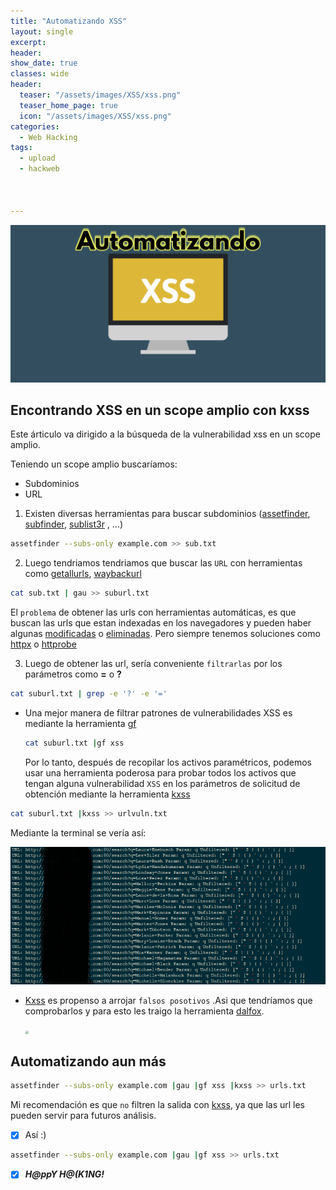 ```yaml
---
title: "Automatizando XSS"
layout: single
excerpt: 
header:
show_date: true
classes: wide
header:
  teaser: "/assets/images/XSS/xss.png"
  teaser_home_page: true
  icon: "/assets/images/XSS/xss.png"
categories:
  - Web Hacking
tags:
  - upload
  - hackweb



---
```


![](/assets/images/XSS/xss.png) 

## Encontrando XSS en un scope amplio con kxss

Este árticulo va dirigido a la búsqueda de la vulnerabilidad xss en un scope amplio.

Teniendo un scope amplio buscaríamos: 

- Subdominios
- URL

1. Existen diversas herramientas para buscar subdominios ([assetfinder](https://github.com/tomnomnom/assetfinder),[ subfinder](https://github.com/projectdiscovery/subfinder), [sublist3r](https://github.com/aboul3la/Sublist3r) , ...)

```bash
assetfinder --subs-only example.com >> sub.txt
```

2. Luego tendriamos tendriamos que buscar las `URL` con herramientas como [getallurls](https://github.com/lc/gau), [waybackurl](https://github.com/tomnomnom/waybackurls)

```bash
cat sub.txt | gau >> suburl.txt 
```

El `problema` de obtener las urls con herramientas automáticas, es que buscan las urls que estan indexadas en los navegadores y pueden haber algunas <u>modificadas</u> o <u>eliminadas</u>. Pero siempre tenemos soluciones como [httpx](https://github.com/projectdiscovery/httpx) o [httprobe](https://github.com/tomnomnom/httprobe)

3. Luego de obtener las url, sería conveniente `filtrarlas` por los parámetros como  **=** o **?**

```bash
cat suburl.txt | grep -e '?' -e '='
```

- Una mejor manera de filtrar patrones de vulnerabilidades XSS es mediante la herramienta [gf](https://github.com/tomnomnom/gf)

   ```bash
   cat suburl.txt |gf xss
   ```

   Por lo tanto, después de recopilar los activos paramétricos, podemos  usar una herramienta poderosa para probar todos los activos que tengan  alguna vulnerabilidad `XSS` en los parámetros de solicitud de obtención mediante la herramienta    [kxss](https://github.com/Emoe/kxss)

```bash
cat suburl.txt |kxss >> urlvuln.txt
```

Mediante la terminal se vería así:

![](/assets/images/XSS/x1.png) 

- <u>Kxss</u> es propenso a arrojar `falsos posotivos` .Asi que tendríamos que comprobarlos y para esto les traigo la herramienta  [dalfox](https://github.com/hahwul/dalfox).

   <img src="https://user-images.githubusercontent.com/13212227/108603497-7a390c80-73eb-11eb-92c1-b31bd9574861.jpg" style="zoom:30%;" />   

   

## Automatizando aun más

```bash
assetfinder --subs-only example.com |gau |gf xss |kxss >> urls.txt 
```

   Mi recomendación es que `no` filtren la salida  con <u>kxss</u>, ya que las url les pueden servir para futuros análisis. 

- [x] Así :)

```bash
assetfinder --subs-only example.com |gau |gf xss >> urls.txt 
```

- [x] ***H@ppY H@(K1NG!***

